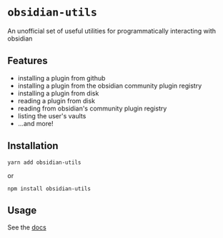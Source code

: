 # `obsidian-utils`

An unofficial set of useful utilities for programmatically interacting with obsidian

## Features

- installing a plugin from github
- installing a plugin from the obsidian community plugin registry
- installing a plugin from disk
- reading a plugin from disk
- reading from obsidian's community plugin registry
- listing the user's vaults
- ...and more!

## Installation

```
yarn add obsidian-utils
```

or

```
npm install obsidian-utils
```

## Usage

See the [docs]('docs/modules/obsidian_utils.md')
